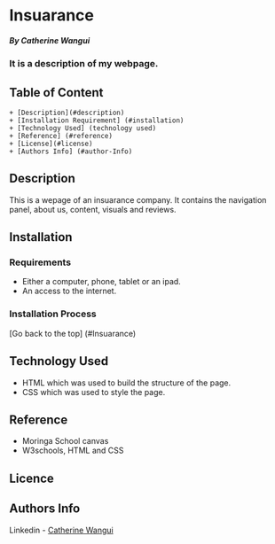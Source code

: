 # Insuarance

##### By Catherine Wangui
### It is a description of my webpage.

## Table of Content
    + [Description](#description)
    + [Installation Requirement] (#installation)
    + [Technology Used] (technology used)
    + [Reference] (#reference)
    + [License](#license)
    + [Authors Info] (#author-Info)

## Description
<p>This is a wepage of an insuarance company. It contains the navigation panel, about us, content, visuals and reviews.</p>

## Installation

### Requirements
* Either a computer, phone, tablet or an ipad.
* An access to the internet.
### Installation Process
[Go back to the top]
(#Insuarance)

## Technology Used
* HTML which was used to build the structure of the page.
* CSS which was used to style the page.

## Reference
* Moringa School canvas
* W3schools, HTML and CSS

## Licence

## Authors Info
Linkedin - [Catherine Wangui](https://www.linkedin.com/in/catherine-wangui-721789176/)
